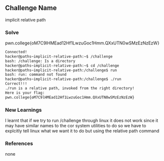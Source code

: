 
## Challenge Name
implicit relative path

### Solve
pwn.college{oM7C9lHMEad12Hf1LwzuGoc1Hmm.QXxUTN0wSMzEzNzEzW}

```bash
Connected!
hacker@paths~implicit-relative-path:~$ /challenge
bash: /challenge: Is a directory
hacker@paths~implicit-relative-path:~$ cd /challenge
hacker@paths~implicit-relative-path:/challenge$ run
bash: run: command not found
hacker@paths~implicit-relative-path:/challenge$ ./run
Correct!!!
./run is a relative path, invoked from the right directory!
Here is your flag:
pwn.college{oM7C9lHMEad12Hf1LwzuGoc1Hmm.QXxUTN0wSMzEzNzEzW}
```

### New Learnings
I learnt that if we try to run /challenge through linux it does not work since it may have similar names to the cor system utilities
to do so we have to explcitly tell linux what we want it to do but using the relative path command

### References 
none
